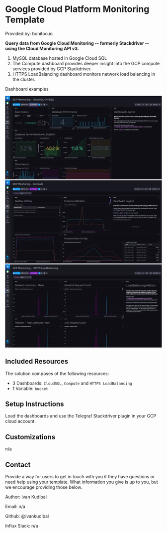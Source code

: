 # Google Cloud Platform Monitoring Template

Provided by: bonitoo.io

**Query data from Google Cloud Monitoring -- formerly Stackdriver -- using the Cloud Monitoring API v3.**

1. MySQL database hosted in Google Cloud SQL
2. The Compute dashboard provides deeper insight into the GCP compute services provided by GCP Stackdriver.
3. HTTPS LoadBalancing dashboard monitors network load balancing in the cluster.

Dashboard examples

![GCP Monitoring Cloud SQL](img/gcp-monitoring-cloudsql.png)
![GCP Monitoring Compute](img/gcp-monitoring-compute.png)
![GCP Monitoring LoadBalancing](img/gcp-monitoring-loadbalancing.png)

## Included Resources

The solution composes of the following resources:

- 3 Dashboards: `CloudSQL`, `Compute` and `HTTPS LoadBalancing`
- 1 Variable: `bucket`

## Setup Instructions

Load the dashboards and use the Telegraf Stackdriver plugin in your GCP cloud account.

## Customizations

n/a

## Contact

Provide a way for users to get in touch with you if they have questions or need help using your template. What information you give is up to you, but we encourage providing those below.

Author: Ivan Kudibal

Email: n/a

Github: @ivankudibal

Influx Slack: n/a
